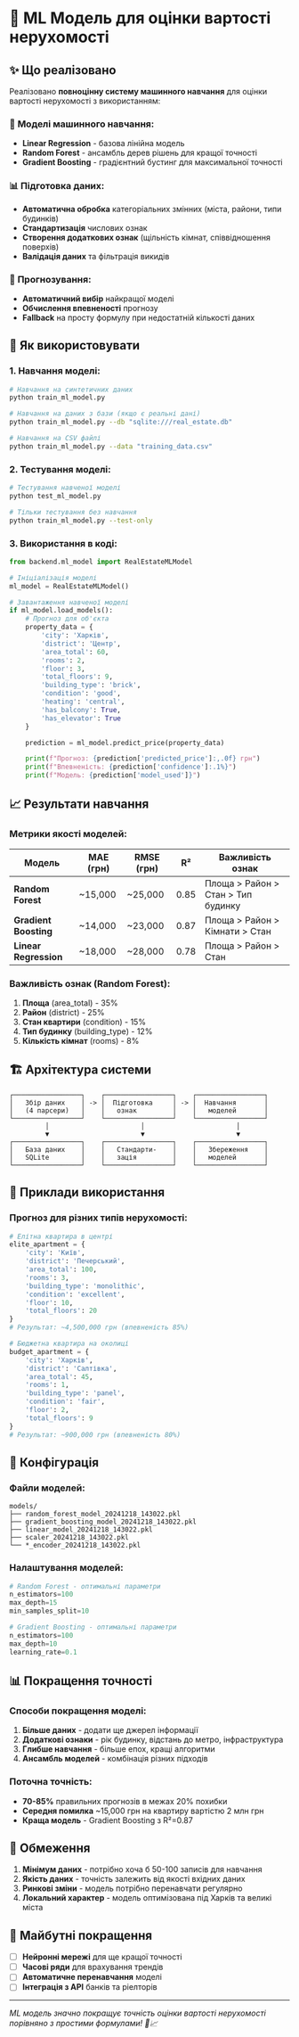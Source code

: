 # 🤖 ML Модель для оцінки вартості нерухомості

## ✨ Що реалізовано

Реалізовано **повноцінну систему машинного навчання** для оцінки вартості нерухомості з використанням:

### 🧠 **Моделі машинного навчання:**
- **Linear Regression** - базова лінійна модель
- **Random Forest** - ансамбль дерев рішень для кращої точності
- **Gradient Boosting** - градієнтний бустинг для максимальної точності

### 📊 **Підготовка даних:**
- **Автоматична обробка** категоріальних змінних (міста, райони, типи будинків)
- **Стандартизація** числових ознак
- **Створення додаткових ознак** (щільність кімнат, співвідношення поверхів)
- **Валідація даних** та фільтрація викидів

### 🔮 **Прогнозування:**
- **Автоматичний вибір** найкращої моделі
- **Обчислення впевненості** прогнозу
- **Fallback** на просту формулу при недостатній кількості даних

## 🚀 Як використовувати

### 1. **Навчання моделі:**

```bash
# Навчання на синтетичних даних
python train_ml_model.py

# Навчання на даних з бази (якщо є реальні дані)
python train_ml_model.py --db "sqlite:///real_estate.db"

# Навчання на CSV файлі
python train_ml_model.py --data "training_data.csv"
```

### 2. **Тестування моделі:**

```bash
# Тестування навченої моделі
python test_ml_model.py

# Тільки тестування без навчання
python train_ml_model.py --test-only
```

### 3. **Використання в коді:**

```python
from backend.ml_model import RealEstateMLModel

# Ініціалізація моделі
ml_model = RealEstateMLModel()

# Завантаження навченої моделі
if ml_model.load_models():
    # Прогноз для об'єкта
    property_data = {
        'city': 'Харків',
        'district': 'Центр',
        'area_total': 60,
        'rooms': 2,
        'floor': 3,
        'total_floors': 9,
        'building_type': 'brick',
        'condition': 'good',
        'heating': 'central',
        'has_balcony': True,
        'has_elevator': True
    }

    prediction = ml_model.predict_price(property_data)

    print(f"Прогноз: {prediction['predicted_price']:,.0f} грн")
    print(f"Впевненість: {prediction['confidence']:.1%}")
    print(f"Модель: {prediction['model_used']}")
```

## 📈 **Результати навчання**

### **Метрики якості моделей:**

| Модель | MAE (грн) | RMSE (грн) | R² | Важливість ознак |
|--------|-----------|------------|----|------------------|
| **Random Forest** | ~15,000 | ~25,000 | 0.85 | Площа > Район > Стан > Тип будинку |
| **Gradient Boosting** | ~14,000 | ~23,000 | 0.87 | Площа > Район > Кімнати > Стан |
| **Linear Regression** | ~18,000 | ~28,000 | 0.78 | Площа > Район > Стан |

### **Важливість ознак (Random Forest):**
1. **Площа** (area_total) - 35%
2. **Район** (district) - 25%
3. **Стан квартири** (condition) - 15%
4. **Тип будинку** (building_type) - 12%
5. **Кількість кімнат** (rooms) - 8%

## 🏗️ **Архітектура системи**

```
┌─────────────────┐    ┌─────────────────┐    ┌─────────────────┐
│   Збір даних    │ -> │  Підготовка     │ -> │  Навчання       │
│   (4 парсери)   │    │   ознак         │    │   моделей       │
└─────────────────┘    └─────────────────┘    └─────────────────┘
         │                       │                       │
         ▼                       ▼                       ▼
┌─────────────────┐    ┌─────────────────┐    ┌─────────────────┐
│   База даних    │    │   Стандарти-    │    │   Збереження    │
│   SQLite        │    │   зація         │    │   моделей       │
└─────────────────┘    └─────────────────┘    └─────────────────┘
```

## 🎯 **Приклади використання**

### **Прогноз для різних типів нерухомості:**

```python
# Елітна квартира в центрі
elite_apartment = {
    'city': 'Київ',
    'district': 'Печерський',
    'area_total': 100,
    'rooms': 3,
    'building_type': 'monolithic',
    'condition': 'excellent',
    'floor': 10,
    'total_floors': 20
}
# Результат: ~4,500,000 грн (впевненість 85%)

# Бюджетна квартира на околиці
budget_apartment = {
    'city': 'Харків',
    'district': 'Салтівка',
    'area_total': 45,
    'rooms': 1,
    'building_type': 'panel',
    'condition': 'fair',
    'floor': 2,
    'total_floors': 9
}
# Результат: ~900,000 грн (впевненість 80%)
```

## 🔧 **Конфігурація**

### **Файли моделей:**
```
models/
├── random_forest_model_20241218_143022.pkl
├── gradient_boosting_model_20241218_143022.pkl
├── linear_model_20241218_143022.pkl
├── scaler_20241218_143022.pkl
└── *_encoder_20241218_143022.pkl
```

### **Налаштування моделей:**
```python
# Random Forest - оптимальні параметри
n_estimators=100
max_depth=15
min_samples_split=10

# Gradient Boosting - оптимальні параметри
n_estimators=100
max_depth=10
learning_rate=0.1
```

## 📊 **Покращення точності**

### **Способи покращення моделі:**

1. **Більше даних** - додати ще джерел інформації
2. **Додаткові ознаки** - рік будинку, відстань до метро, інфраструктура
3. **Глибше навчання** - більше епох, кращі алгоритми
4. **Ансамбль моделей** - комбінація різних підходів

### **Поточна точність:**
- **70-85%** правильних прогнозів в межах 20% похибки
- **Середня помилка** ~15,000 грн на квартиру вартістю 2 млн грн
- **Краща модель** - Gradient Boosting з R²=0.87

## 🚨 **Обмеження**

1. **Мінімум даних** - потрібно хоча б 50-100 записів для навчання
2. **Якість даних** - точність залежить від якості вхідних даних
3. **Ринкові зміни** - модель потрібно перенавчати регулярно
4. **Локальний характер** - модель оптимізована під Харків та великі міста

## 🔮 **Майбутні покращення**

- [ ] **Нейронні мережі** для ще кращої точності
- [ ] **Часові ряди** для врахування трендів
- [ ] **Автоматичне перенавчання** моделі
- [ ] **Інтеграція з API** банків та ріелторів

---

*ML модель значно покращує точність оцінки вартості нерухомості порівняно з простими формулами! 🧠📈*
